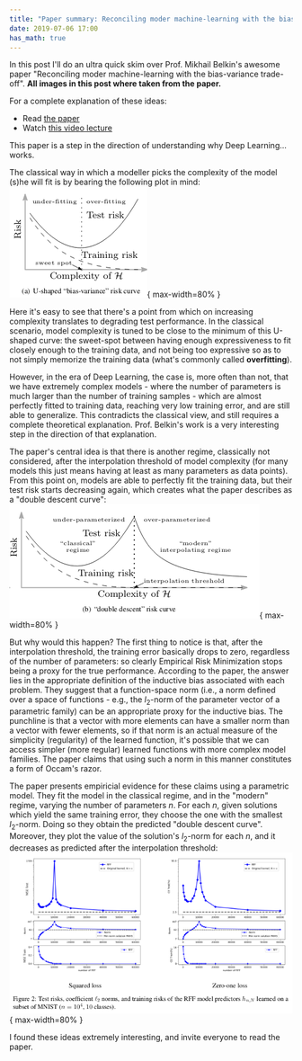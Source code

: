 ```yaml
---
title: "Paper summary: Reconciling moder machine-learning with the bias-variance trade-off"
date: 2019-07-06 17:00
has_math: true
---
```


In this post I'll do an ultra quick skim over Prof. Mikhail Belkin's awesome
paper "Reconciling moder machine-learning with the bias-variance trade-off".
**All images in this post where taken from the paper.**

For a complete explanation of these ideas:

- Read [the paper](https://arxiv.org/pdf/1812.11118.pdf)
- Watch [this video lecture](http://www.fields.utoronto.ca/video-archive/static/2018/11/2509-19885/mergedvideo.ogv)

This paper is a step in the direction of understanding why Deep Learning... works.

The classical way in which a modeller picks the complexity of the model (s)he
will fit is by bearing the following plot in mind:
![](/images/u-shaped-curve.png){ max-width=80% }

Here it's easy to see that there's a point from which on increasing complexity
translates to degrading test performance. In the classical scenario, model
complexity is tuned to be close to the minimum of this U-shaped curve: the
sweet-spot between having enough expressiveness to fit closely enough to the
training data, and not being too expressive so as to not simply memorize
the training data (what's commonly called **overfitting**).

However, in the era of Deep Learning, the case is, more often than not, that we
have extremely complex models - where the number of parameters is much larger
than the number of training samples - which are almost perfectly fitted to
training data, reaching very low training error, and are still able to generalize.
This contradicts the classical view, and still requires a complete theoretical
explanation. Prof. Belkin's work is a very interesting step in the direction
of that explanation.

The paper's central idea is that there is another regime, classically not considered,
after the interpolation threshold of model complexity (for many models this
just means having at least as many parameters as data points). From this point
on, models are able to perfectly fit the training data, but their test risk
starts decreasing again, which creates what the paper describes as a "double
descent curve":
![](/images/double-descent-curve.png){ max-width=80% }

But why would this happen? The first thing to notice is that, after the
interpolation threshold, the training error basically drops to zero, regardless
of the number of parameters: so clearly Empirical Risk Minimization stops being
a proxy for the true performance. According to the paper, the answer lies in
the appropriate definition of the inductive bias associated with each problem.
They suggest that a function-space norm (i.e., a norm defined over a space of
functions - e.g., the $l_2$-norm of the parameter vector of a parametric family)
can be an appropriate proxy for the inductive bias. The punchline is that
a vector with more elements can have a smaller norm than a vector with fewer
elements, so if that norm is an actual measure of the simplicity (regularity)
of the learned function, it's possible that we can access simpler (more regular)
learned functions with more complex model families. The paper claims that using
such a norm in this manner constitutes a form of Occam's razor.

The paper presents empiricial evidence for these claims using a parametric
model. They fit the model in the classical regime, and in the "modern" regime,
varying the number of parameters $n$. For each $n$, given solutions which yield
the same training error, they choose the one with the smallest $l_2$-norm. Doing
so they obtain the predicted "double descent curve". Moreover, they plot the
value of the solution's $l_2$-norm for each $n$, and it decreases as predicted
after the interpolation threshold:
![](/images/rff-belkin.png){ max-width=80% }

I found these ideas extremely interesting, and invite everyone to read the paper.

